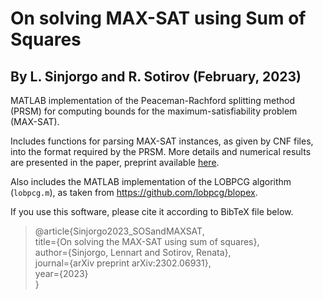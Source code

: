 # On solving MAX-SAT using Sum of Squares
## By L. Sinjorgo and R. Sotirov (February, 2023)

MATLAB implementation of the Peaceman-Rachford splitting method (PRSM) for computing bounds for the maximum-satisfiability problem (MAX-SAT).

Includes functions for parsing MAX-SAT instances, as given by CNF files, into the format required by the PRSM. More details and numerical results are presented in the paper, preprint available [here](https://arxiv.org/abs/2302.06931).

Also includes the MATLAB implementation of the LOBPCG algorithm (``lobpcg.m``), as taken from <https://github.com/lobpcg/blopex>.


If you use this software, please cite it according to BibTeX file below.
>@article{Sinjorgo2023_SOSandMAXSAT,  
>  title={On solving the MAX-SAT using sum of squares},  
>  author={Sinjorgo, Lennart and Sotirov, Renata},  
>  journal={arXiv preprint arXiv:2302.06931},  
>  year={2023}  
>}
